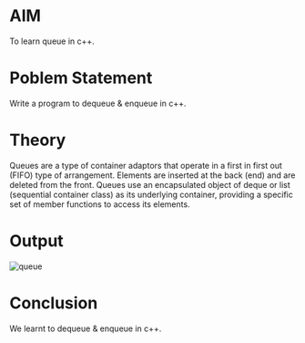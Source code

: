 # AIM
To learn queue in c++.

# Poblem Statement
Write a program to dequeue & enqueue in c++.

# Theory

Queues are a type of container adaptors that operate in a first in first out (FIFO) type of arrangement. Elements are inserted at the back (end) and are deleted from the front. Queues use an encapsulated object of deque or list (sequential container class) as its underlying container, providing a specific set of member functions to access its elements.


# Output
![queue](https://github.com/user-attachments/assets/4f59cd30-727b-4e3a-ac4f-6d7afccca8e8)


# Conclusion
We learnt to dequeue & enqueue in c++.
